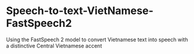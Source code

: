 # Speech-to-text-VietNamese-FastSpeech2
Using the FastSpeech 2 model to convert Vietnamese text into speech with a distinctive Central Vietnamese accent
